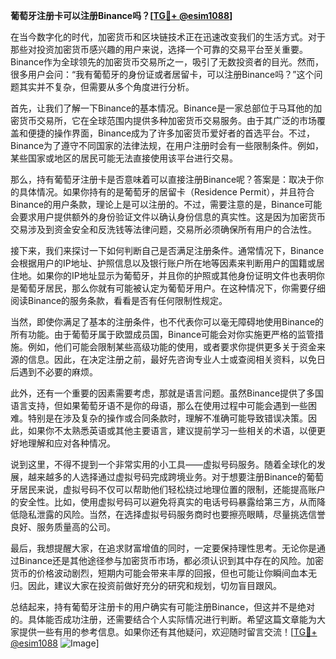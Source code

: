 **葡萄牙注册卡可以注册Binance吗？[[TG💪+ @esim1088](https://t.me/s/esim1088)]**

在当今数字化的时代，加密货币和区块链技术正在迅速改变我们的生活方式。对于那些对投资加密货币感兴趣的用户来说，选择一个可靠的交易平台至关重要。Binance作为全球领先的加密货币交易所之一，吸引了无数投资者的目光。然而，很多用户会问：“我有葡萄牙的身份证或者居留卡，可以注册Binance吗？”这个问题其实并不复杂，但需要从多个角度进行分析。

首先，让我们了解一下Binance的基本情况。Binance是一家总部位于马耳他的加密货币交易所，它在全球范围内提供多种加密货币交易服务。由于其广泛的市场覆盖和便捷的操作界面，Binance成为了许多加密货币爱好者的首选平台。不过，Binance为了遵守不同国家的法律法规，在用户注册时会有一些限制条件。例如，某些国家或地区的居民可能无法直接使用该平台进行交易。

那么，持有葡萄牙注册卡是否意味着可以直接注册Binance呢？答案是：取决于你的具体情况。如果你持有的是葡萄牙的居留卡（Residence Permit），并且符合Binance的用户条款，理论上是可以注册的。不过，需要注意的是，Binance可能会要求用户提供额外的身份验证文件以确认身份信息的真实性。这是因为加密货币交易涉及到资金安全和反洗钱等法律问题，交易所必须确保所有用户的合法性。

接下来，我们来探讨一下如何判断自己是否满足注册条件。通常情况下，Binance会根据用户的IP地址、护照信息以及银行账户所在地等因素来判断用户的国籍或居住地。如果你的IP地址显示为葡萄牙，并且你的护照或其他身份证明文件也表明你是葡萄牙居民，那么你就有可能被认定为葡萄牙用户。在这种情况下，你需要仔细阅读Binance的服务条款，看看是否有任何限制性规定。

当然，即使你满足了基本的注册条件，也不代表你可以毫无障碍地使用Binance的所有功能。由于葡萄牙属于欧盟成员国，Binance可能会对你实施更严格的监管措施。例如，他们可能会限制某些高级功能的使用，或者要求你提供更多关于资金来源的信息。因此，在决定注册之前，最好先咨询专业人士或查阅相关资料，以免日后遇到不必要的麻烦。

此外，还有一个重要的因素需要考虑，那就是语言问题。虽然Binance提供了多国语言支持，但如果葡萄牙语不是你的母语，那么在使用过程中可能会遇到一些困难。特别是在涉及复杂的操作或合同条款时，理解不准确可能导致错误决策。因此，如果你不太熟悉英语或其他主要语言，建议提前学习一些相关的术语，以便更好地理解和应对各种情况。

说到这里，不得不提到一个非常实用的小工具——虚拟号码服务。随着全球化的发展，越来越多的人选择通过虚拟号码完成跨境业务。对于想要注册Binance的葡萄牙居民来说，虚拟号码不仅可以帮助他们轻松绕过地理位置的限制，还能提高账户的安全性。比如，使用虚拟号码可以避免将真实的电话号码暴露给第三方，从而降低隐私泄露的风险。当然，在选择虚拟号码服务商时也要擦亮眼睛，尽量挑选信誉良好、服务质量高的公司。

最后，我想提醒大家，在追求财富增值的同时，一定要保持理性思考。无论你是通过Binance还是其他途径参与加密货币市场，都必须认识到其中存在的风险。加密货币的价格波动剧烈，短期内可能会带来丰厚的回报，但也可能让你瞬间血本无归。因此，建议大家在投资前做好充分的研究和规划，切勿盲目跟风。

总结起来，持有葡萄牙注册卡的用户确实有可能注册Binance，但这并不是绝对的。具体能否成功注册，还需要结合个人实际情况进行判断。希望这篇文章能为大家提供一些有用的参考信息。如果你还有其他疑问，欢迎随时留言交流！[[TG💪+ @esim1088](https://t.me/s/esim1088) ![Image](https://i.postimg.cc/4NQfJmqS/Snipaste-2025-05-13-00-14-12.png)]